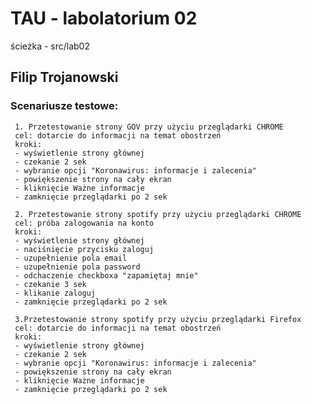 # TAU - labolatorium 02
ścieżka - src/lab02 
## Filip Trojanowski 
### Scenariusze testowe:
     1. Przetestowanie strony GOV przy użyciu przeglądarki CHROME
     cel: dotarcie do informacji na temat obostrzeń
     kroki:
     - wyświetlenie strony głównej
     - czekanie 2 sek
     - wybranie opcji "Koronawirus: informacje i zalecenia"
     - powiększenie strony na cały ekran
     - kliknięcie Ważne informacje
     - zamknięcie przeglądarki po 2 sek
     
     2. Przetestowanie strony spotify przy użyciu przeglądarki CHROME
     cel: próba zalogowania na konto
     kroki:
     - wyświetlenie strony głównej
     - naciśnięcie przycisku zaloguj
     - uzupełnienie pola email
     - uzupełnienie pola password
     - odchaczenie checkboxa "zapamiętaj mnie"
     - czekanie 3 sek
     - klikanie zaloguj
     - zamknięcie przeglądarki po 2 sek
     
     3.Przetestowanie strony spotify przy użyciu przeglądarki Firefox
     cel: dotarcie do informacji na temat obostrzeń
     kroki:
     - wyświetlenie strony głównej
     - czekanie 2 sek
     - wybranie opcji "Koronawirus: informacje i zalecenia"
     - powiększenie strony na cały ekran
     - kliknięcie Ważne informacje
     - zamknięcie przeglądarki po 2 sek
